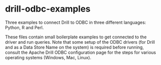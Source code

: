 # drill-odbc-examples
Three examples to connect Drill to ODBC in three different languages:  Python, R and Perl.

These files contain small boilerplate examples to get connected to the driver and run queries.  Note that some setup of the ODBC drivers (for Drill and as a Data Store Name on the system) is required before running, consult the Apache Drill ODBC configuration page for the steps for various operating systems (Windows, Mac, Linux).




